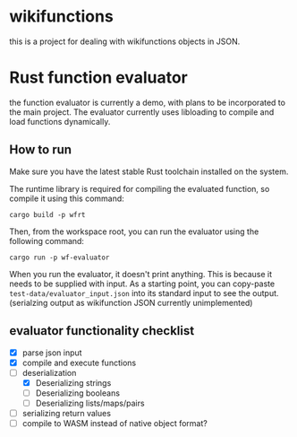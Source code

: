 # wikifunctions

this is a project for dealing with wikifunctions objects in JSON.

# Rust function evaluator

the function evaluator is currently a demo, with plans to be incorporated to the
main project. The evaluator currently uses libloading to compile and load functions
dynamically.

## How to run

Make sure you have the latest stable Rust toolchain installed on the system.

The runtime library is required for compiling the evaluated function, so compile it using this command:

```
cargo build -p wfrt
```

Then, from the workspace root, you can run the evaluator using the following command:

```
cargo run -p wf-evaluator
```

When you run the evaluator, it doesn't print anything. This is because it needs to be supplied with
input. As a starting point, you can copy-paste `test-data/evaluator_input.json` into its standard
input to see the output. (serialzing output as wikifunction JSON currently unimplemented)

## evaluator functionality checklist

* [x] parse json input
* [x] compile and execute functions
* [ ] deserialization
    * [x] Deserializing strings
    * [ ] Deserializing booleans
    * [ ] Deserializing lists/maps/pairs
* [ ] serializing return values
* [ ] compile to WASM instead of native object format?
